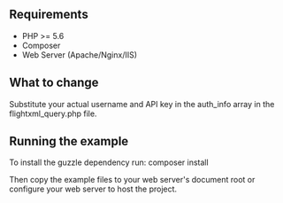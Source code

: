 Requirements
------------

* PHP >= 5.6
* Composer
* Web Server (Apache/Nginx/IIS)

What to change
-------------

Substitute your actual username and API key in the auth_info array in the
flightxml_query.php file.

Running the example
-------------------
To install the guzzle dependency run:
composer install

Then copy the example files to your web server's document root or configure
your web server to host the project.
